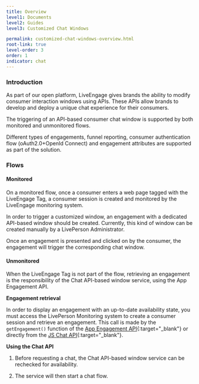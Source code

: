 ```yaml
---
title: Overview
level1: Documents
level2: Guides
level3: Customized Chat Windows

permalink: customized-chat-windows-overview.html
root-link: true
level-order: 3
order: 1
indicator: chat
---
```


### Introduction

As part of our open platform, LiveEngage gives brands the ability to modify consumer interaction windows using APIs. These APIs allow brands to develop and deploy a unique chat experience for their consumers.

The triggering of an API-based consumer chat window is supported by both monitored and unmonitored flows.

Different types of engagements, funnel reporting, consumer authentication flow (oAuth2.0+OpenId Connect) and engagement attributes are supported as part of the solution.

### Flows

#### Monitored

On a monitored flow, once a consumer enters a web page tagged with the LiveEngage Tag, a consumer session is created and monitored by the LiveEngage monitoring system.

In order to trigger a customized window, an engagement with a dedicated API-based window should be created. Currently, this kind of window can be created manually by a LivePerson Administrator.

Once an engagement is presented and clicked on by the consumer, the engagement will trigger the corresponding chat window.

#### Unmonitored
When the LiveEngage Tag is not part of the flow, retrieving an engagement is the responsibility of the Chat API-based window service, using the App Engagement API.

**Engagement retrieval**

In order to display an engagement with an up-to-date availability state, you must access the LivePerson Monitoring system to create a consumer session and retrieve an engagement. This call is made by the `getEngagement()` function of the [App Engagement API](rt-interactions-app-engagement-overview.html){:target="_blank"} or directly from the [JS Chat API](consumer-experience-javascript-chat-getting-started.html){:target="_blank"}.

**Using the Chat API**

1. Before requesting a chat, the Chat API-based window service can be rechecked for availability.

2. The service will then start a chat flow.
